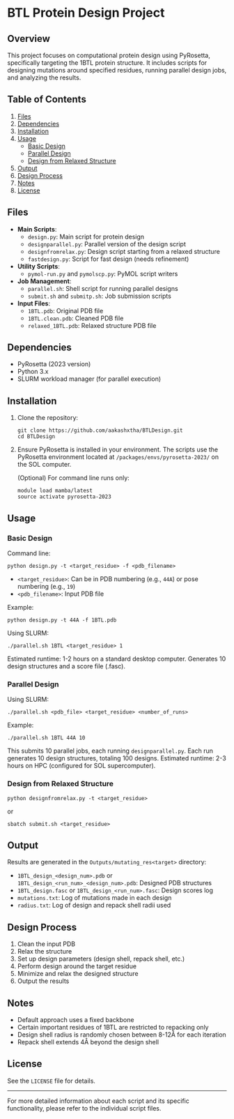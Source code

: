 # BTL Protein Design Project

## Overview
This project focuses on computational protein design using PyRosetta, specifically targeting the 1BTL protein structure. It includes scripts for designing mutations around specified residues, running parallel design jobs, and analyzing the results.

## Table of Contents
1. [Files](#files)
2. [Dependencies](#dependencies)
3. [Installation](#installation)
4. [Usage](#usage)
   - [Basic Design](#basic-design)
   - [Parallel Design](#parallel-design)
   - [Design from Relaxed Structure](#design-from-relaxed-structure)
5. [Output](#output)
6. [Design Process](#design-process)
7. [Notes](#notes)
8. [License](#license)

## Files
- **Main Scripts**:
  - `design.py`: Main script for protein design
  - `designparallel.py`: Parallel version of the design script
  - `designfromrelax.py`: Design script starting from a relaxed structure
  - `fastdesign.py`: Script for fast design (needs refinement)
- **Utility Scripts**:
  - `pymol-run.py` and `pymolscp.py`: PyMOL script writers
- **Job Management**:
  - `parallel.sh`: Shell script for running parallel designs
  - `submit.sh` and `submitp.sh`: Job submission scripts
- **Input Files**:
  - `1BTL.pdb`: Original PDB file
  - `1BTL.clean.pdb`: Cleaned PDB file
  - `relaxed_1BTL.pdb`: Relaxed structure PDB file

## Dependencies
- PyRosetta (2023 version)
- Python 3.x
- SLURM workload manager (for parallel execution)

## Installation
1. Clone the repository:
   ```
   git clone https://github.com/aakashxtha/BTLDesign.git
   cd BTLDesign
   ```
2. Ensure PyRosetta is installed in your environment. The scripts use the PyRosetta environment located at `/packages/envs/pyrosetta-2023/` on the SOL computer.

   (Optional) For command line runs only:
   ```
   module load mamba/latest
   source activate pyrosetta-2023
   ```

## Usage

### Basic Design
Command line:
```
python design.py -t <target_residue> -f <pdb_filename>
```
- `<target_residue>`: Can be in PDB numbering (e.g., `44A`) or pose numbering (e.g., `19`)
- `<pdb_filename>`: Input PDB file

Example:
```
python design.py -t 44A -f 1BTL.pdb
```

Using SLURM:
```
./parallel.sh 1BTL <target_residue> 1
```
Estimated runtime: 1-2 hours on a standard desktop computer. Generates 10 design structures and a score file (.fasc).

### Parallel Design
Using SLURM:
```
./parallel.sh <pdb_file> <target_residue> <number_of_runs>
```
Example:
```
./parallel.sh 1BTL 44A 10
```
This submits 10 parallel jobs, each running `designparallel.py`. Each run generates 10 design structures, totaling 100 designs.
Estimated runtime: 2-3 hours on HPC (configured for SOL supercomputer).

### Design from Relaxed Structure
```
python designfromrelax.py -t <target_residue>
```
or
```
sbatch submit.sh <target_residue>
```

## Output
Results are generated in the `Outputs/mutating_res<target>` directory:
- `1BTL_design_<design_num>.pdb` or `1BTL_design_<run_num>_<design_num>.pdb`: Designed PDB structures
- `1BTL_design.fasc` or `1BTL_design_<run_num>.fasc`: Design scores log
- `mutations.txt`: Log of mutations made in each design
- `radius.txt`: Log of design and repack shell radii used

## Design Process
1. Clean the input PDB
2. Relax the structure
3. Set up design parameters (design shell, repack shell, etc.)
4. Perform design around the target residue
5. Minimize and relax the designed structure
6. Output the results

## Notes
- Default approach uses a fixed backbone
- Certain important residues of 1BTL are restricted to repacking only
- Design shell radius is randomly chosen between 8-12Å for each iteration
- Repack shell extends 4Å beyond the design shell

## License
See the `LICENSE` file for details.

---

For more detailed information about each script and its specific functionality, please refer to the individual script files.
